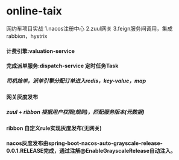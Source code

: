 # online-taix
网约车项目实战 
1.nacos注册中心 
2.zuul网关 
3.feign服务间调用，集成rabbion，hystrix

<h4>计费引擎:valuation-service

<h4>完成派单服务:dispatch-service 定时任务Task
<h5>司机抢单，派单引擎分配订单进入redis，key-value，map

<h4>网关灰度发布 
<h5>zuul + ribbon 根据用户权限(规则)，匹配服务版本(元数据)

<h4>ribbon 自定义rule实现灰度发布(无网关)

<h4>nacos灰度发布由spring-boot-nacos-auto-grayscale-release-0.0.1.RELEASE完成，通过注解@EnableGrayscaleRelease自动注入。

